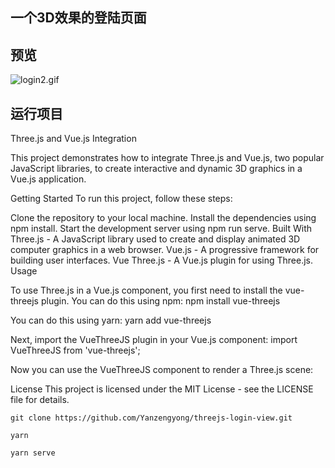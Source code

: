 ## 一个3D效果的登陆页面

## 预览

![login2.gif](src/assets/images/login.gif)

## 运行项目
Three.js and Vue.js Integration

This project demonstrates how to integrate Three.js and Vue.js, two popular JavaScript libraries, to create interactive and dynamic 3D graphics in a Vue.js application.

Getting Started
To run this project, follow these steps:

Clone the repository to your local machine.
Install the dependencies using npm install.
Start the development server using npm run serve.
Built With
Three.js - A JavaScript library used to create and display animated 3D computer graphics in a web browser.
Vue.js - A progressive framework for building user interfaces.
Vue Three.js - A Vue.js plugin for using Three.js.
Usage

To use Three.js in a Vue.js component, you first need to install the vue-threejs plugin. You can do this using npm:
npm install vue-threejs

You can do this using yarn:
yarn add vue-threejs

Next, import the VueThreeJS plugin in your Vue.js component:
import VueThreeJS from 'vue-threejs';

Now you can use the VueThreeJS component to render a Three.js scene:
<template>
  <VueThreeJS>
    <three-scene>
      <three-perspective-camera :position="{ x: 0, y: 0, z: 10 }"></three-perspective-camera>
      <three-mesh :geometry="sphereGeometry" :material="sphereMaterial"></three-mesh>
    </three-scene>
  </VueThreeJS>
</template>

<script>
import VueThreeJS from 'vue-threejs';
import { SphereGeometry, MeshBasicMaterial, Mesh } from 'three';

export default {
  components: {
    VueThreeJS,
  },
  data() {
    return {
      sphereGeometry: new SphereGeometry(5),
      sphereMaterial: new MeshBasicMaterial({ color: 0xff0000 }),
    };
  },
  components: {
    VueThreeJS,
    ThreeScene,
    ThreePerspectiveCamera,
    ThreeMesh,
  },
};
</script>

License
This project is licensed under the MIT License - see the LICENSE file for details.

```shell
git clone https://github.com/Yanzengyong/threejs-login-view.git

yarn

yarn serve
```
